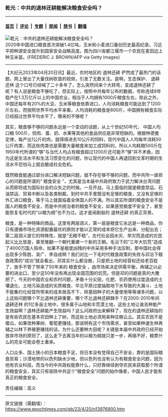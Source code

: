 ### 乾元：中共的退林还耕能解决粮食安全吗？

---

#### [首页](../../../..?n13976900) &nbsp;|&nbsp; [评论](../../../../../epoch-comment?n13976900) &nbsp;|&nbsp; [专题](../../../../../epoch-special?n13976900) &nbsp;|&nbsp; [禁闻](../../../../../epoch-news?n13976900) &nbsp;|&nbsp; [禁书](../../../../../books?n13976900) &nbsp;|&nbsp; [翻墙](https://github.com/gfw-breaker/nogfw/blob/master/README.md?n13976900)


<div><img alt="乾元：中共的退林还耕能解决粮食安全吗？" class="attachment-djy_600_400 size-djy_600_400 wp-post-image" src="https://i.epochtimes.com/assets/uploads/2021/07/id13091083-GettyImages-81401190-600x400.jpg"/>
<div class="caption">
 2020年中国进口粮食首次突破1.4亿吨，玉米和小麦进口量创历史最高纪录。习近平把种源安全提升到国家安全战略高度。图为四川省都江堰市一个农民在麦田边上种玉米苗。(FREDERIC J. BROWN/AFP via Getty Images)
</div></div><hr/><div class="post_content" id="artbody" itemprop="articleBody">
 <!-- article content begin -->
 <p>
  【大纪元2023年04月20日讯】最近，农村地区的
  <ok href="https://www.epochtimes.com/gb/tag/%E9%80%80%E6%9E%97%E8%BF%98%E8%80%95.html">
   退林还耕
  </ok>
  俨然成了最热门的话题，网上冒出了大量伐树砍苗的视频，引发了无数关注。是啊，生态保护、
  <ok href="https://www.epochtimes.com/gb/tag/%E9%80%80%E8%80%95%E8%BF%98%E6%9E%97.html">
   退耕还林
  </ok>
  这个口号已经喊了二十多年了，怎么突然间来个大转弯，变成退林还耕了呢？有人说是粮食不够吃了，但实际上，按照中共每年公布的数据，号称连续8年稳产在1.3万亿斤以上的中国农业，相当于人均拥有1000斤粮食左右，除此之外，中国还每年有20%的大豆、玉米等粮食依靠进口，人均消耗粮食可能达到了1200斤左右，而按照世界平均水平来看，人均消耗的粮食是800斤，中国拥有粮食实际已经超过世界平均水平了，哪来的不够呢？
 </p>
 <p>
  其实，粮食够不够的问题永远是一个变动的话题，从上个世纪50年代，
  <ok href="https://www.epochtimes.com/gb/tag/%E4%B8%AD%E5%9B%BD%E4%BA%BA%E5%9D%87%E5%8F%A3%E7%B2%AE.html">
   中国人均口粮
  </ok>
  500斤，但肉、蛋、奶、水果等其他的食品供应是非常短缺的。根据林德曼定律，每产出1公斤的肉，就得填进去10公斤的饲料，现代中国人人均每年消耗50公斤肉类，而这些肉类也是需要大量粮食来加工成饲料的，所以人均耗粮500斤在1950年代所谓的“够”与当代人均占有粮食超过1200斤还可能不“够”并不矛盾，因为这是生活水平和生活习惯变化的问题，你让现代的中国人再退回到文革时期的生活水平恐怕马上就会酿成社会危机。
 </p>
 <p>
  既然粮食能通过部分进口解决短缺问题，就不存在够不够的问题，而中共所一直担心的问题是所谓的“
  <ok href="https://www.epochtimes.com/gb/tag/%E7%B2%AE%E9%A3%9F%E5%AE%89%E5%85%A8.html">
   粮食安全
  </ok>
  ”，尤其是当本届中共政府致力于武力解决台湾问题从而即将成为国际社会的众矢之的时候。一旦开战，马上面临的就是粮食禁运、石油禁运、贸易中断以及各类制裁，到时中共手里既没有足够的粮食，又没有足够的外汇进口粮食，等于马上就面临着全体国人的不满。所以其实所谓的粮食安全不是国人的粮食不安全，而是中共统治者的粮食不安全，如果感觉极度不安全了，甚至能恢复毛时代的“以粮为纲”也不为过。这才是闹剧般的
  <ok href="https://www.epochtimes.com/gb/tag/%E9%80%80%E6%9E%97%E8%BF%98%E8%80%95.html">
   退林还耕
  </ok>
  的真正背景。
 </p>
 <p>
  粮食，是一种特殊的商品。这里有两层涵义，第一层是粮食它永远是一种商品，你只有遵循市场化资源配置最优的原则才能以正常的成本把它生产出来、分配出去；第二层涵义是它的特殊性，就是“无粮不稳”，古代社会因水灾、旱灾而造成的灾民起义比比皆是，甚至推翻一个朝代重建一个新的王朝。毛治下的“三年大饥荒”造成了4000万国人殒命，如果不是极度凶残的中共采用多种手法压制，那中国社会得出现多少陈胜、吴广、李自成啊？我们对比一下毛时代粮食政策的失败与邓治下粮食政策的“成功”就会看出，邓其实什么都没做，只是把土地的经营权还给老百姓了，放手不管了带来了50年来的
  <ok href="https://www.epochtimes.com/gb/tag/%E7%B2%AE%E9%A3%9F%E5%AE%89%E5%85%A8.html">
   粮食安全
  </ok>
  ，由市场来决定供需平衡，再辅之以必要的进出口，至少这50年没有再出现全国范围的饥荒。但是邓的问题是真的大撒把了，今天的中国农业和农村问题，矛盾十分尖锐，化肥、农药使用过度造成的土壤退化、土地污染造成的劣质粮食、华北平原过度抽取地下水导致的大漏斗、土地不能集约化经营所带来的成本居高不下、转基因种子的大量使用等等诸多问题，以上这些问题哪个不比退林还耕重要，哪个不比退林还耕棘手？在2000-2010年间
  <ok href="https://www.epochtimes.com/gb/tag/%E9%80%80%E8%80%95%E8%BF%98%E6%9E%97.html">
   退耕还林
  </ok>
  的1亿多亩土地中，很多属于山地和半荒漠土地，这些土地让谁去种能产生效益啊？退林还耕能产生效益吗？这么问政府出来解释了，现在的退林还耕指的是有些农民在基本农田种上了树，而这些土地必须用来种庄稼云云。其实农民不是傻瓜，如果改种果树、葡萄更赚钱，那说明有这个市场需求，甚至如果种速生林再辅之以林下养殖更赚钱的话，为什么还要种大田呢？关键是本届中共政府已经开始放弃市场的原则了，这么走下去离当年的以粮为纲就只差一步，再搞不好，粮票什么的完全可能会卷土重来。
 </p>
 <p>
  人口众多、国土狭小的日本粮食不足，但日本没有觉得自己不安全，靠的是国际粮食贸易；沙漠地带的以色列缺水少地，但以色列也没有认为有粮食安全问题，因为他有农业科技。而当今的中共政权能靠什么，只好靠继续剥夺农民来获取那个所谓的粮食安全，其实只有驱除中共这个“粮食安全”问题的始作俑者，中国人民才能有真正的粮食安全。
 </p>
 <p>
  责任编辑：高义
 </p>
 <!-- article content end -->
 <div id="below_article_ad">
 </div>
</div>


---

原文链接（需翻墙）：https://www.epochtimes.com/gb/23/4/20/n13976900.htm